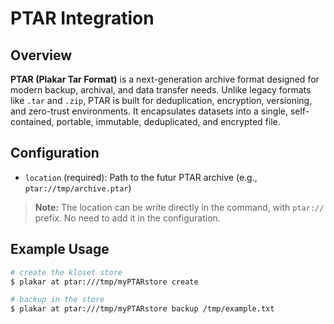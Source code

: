 # PTAR Integration

## Overview

**PTAR (Plakar Tar Format)** is a next-generation archive format designed for modern backup, archival, and data transfer needs. Unlike legacy formats like `.tar` and `.zip`, PTAR is built for deduplication, encryption, versioning, and zero-trust environments. It encapsulates datasets into a single, self-contained, portable, immutable, deduplicated, and encrypted file.

## Configuration

- `location` (required): Path to the futur PTAR archive (e.g., `ptar://tmp/archive.ptar`)

> **Note:** The location can be write directly in the command, with `ptar://` prefix. No need to add it in the configuration.

## Example Usage

```bash
# create the kloset store
$ plakar at ptar:///tmp/myPTARstore create

# backup in the store
$ plakar at ptar:///tmp/myPTARstore backup /tmp/example.txt
```
